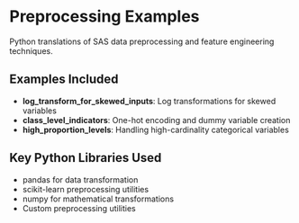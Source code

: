 # Preprocessing Examples

Python translations of SAS data preprocessing and feature engineering techniques.

## Examples Included

- **log_transform_for_skewed_inputs**: Log transformations for skewed variables
- **class_level_indicators**: One-hot encoding and dummy variable creation
- **high_proportion_levels**: Handling high-cardinality categorical variables

## Key Python Libraries Used

- pandas for data transformation
- scikit-learn preprocessing utilities
- numpy for mathematical transformations
- Custom preprocessing utilities
